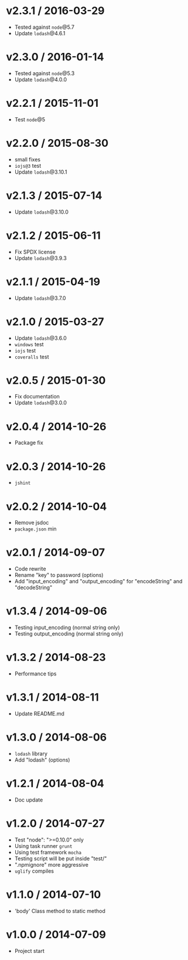v2.3.1 / 2016-03-29
==================

  * Tested against `node`@5.7
  * Update `lodash`@4.6.1

v2.3.0 / 2016-01-14
==================

  * Tested against `node`@5.3
  * Update `lodash`@4.0.0

v2.2.1 / 2015-11-01
==================

  * Test `node`@5

v2.2.0 / 2015-08-30
==================

  * small fixes
  * `iojs@3` test
  * Update `lodash`@3.10.1

v2.1.3 / 2015-07-14
==================

  * Update `lodash`@3.10.0

v2.1.2 / 2015-06-11
==================

  * Fix SPDX license
  * Update `lodash`@3.9.3

v2.1.1 / 2015-04-19
==================

  * Update `lodash`@3.7.0

v2.1.0 / 2015-03-27
==================

  * Update `lodash`@3.6.0
  * `windows` test
  * `iojs` test
  * `coveralls` test

v2.0.5 / 2015-01-30
==================

  * Fix documentation
  * Update `lodash`@3.0.0

v2.0.4 / 2014-10-26
==================

  * Package fix

v2.0.3 / 2014-10-26
==================

  * `jshint`

v2.0.2 / 2014-10-04
==================

  * Remove jsdoc
  * `package.json` min

v2.0.1 / 2014-09-07
==================

  * Code rewrite
  * Rename "key" to password (options)
  * Add "input_encoding" and "output_encoding" for "encodeString" and "decodeString"

v1.3.4 / 2014-09-06
==================

  * Testing input_encoding (normal string only)
  * Testing output_encoding (normal string only)

v1.3.2 / 2014-08-23
==================

  * Performance tips

v1.3.1 / 2014-08-11
==================

  * Update README.md

v1.3.0 / 2014-08-06
==================

  * `lodash` library
  * Add "lodash" (options)

v1.2.1 / 2014-08-04
==================

  * Doc update

v1.2.0 / 2014-07-27
==================

  * Test "node": ">=0.10.0" only
  * Using task runner `grunt`
  * Using test framework `mocha`
  * Testing script will be put inside "test/"
  * ".npmignore" more aggressive
  * `uglify` compiles

v1.1.0 / 2014-07-10
==================

  * 'body' Class method to static method

v1.0.0 / 2014-07-09
==================

  * Project start

